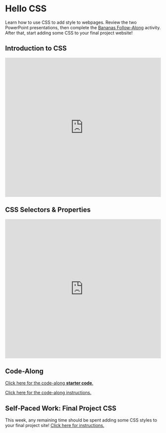 # Hello CSS
Learn how to use CSS to add style to webpages. Review the two PowerPoint presentations, then complete the [Bananas Follow-Along](BananasFollowAlong.md) activity. After that, start adding some CSS to your final project website!

## Introduction to CSS
<iframe src='https://view.officeapps.live.com/op/embed.aspx?src=https://hylandtechclub.com/web-101/Week06/IntroductionToCss.pptx' width='100%' height='450px' frameborder='0'></iframe>

## CSS Selectors & Properties
<iframe src='https://view.officeapps.live.com/op/embed.aspx?src=https://hylandtechclub.com/web-101/Week06/CssSelectorsAndProperties.pptx' width='100%' height='450px' frameborder='0'></iframe>

## Code-Along
[Click here for the code-along **starter code**.](https://replit.com/@HylandOutreach/BananaStarter#index.html)

[Click here for the code-along instructions.](BananasFollowAlong.md)

## Self-Paced Work: Final Project CSS
This week, any remaining time should be spent adding some CSS styles to your final project site! [Click here for instructions.](FinalProjectCss.md)
